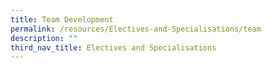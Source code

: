 ```yaml
---
title: Team Development
permalink: /resources/Electives-and-Specialisations/team
description: ""
third_nav_title: Electives and Specialisations
---
```

